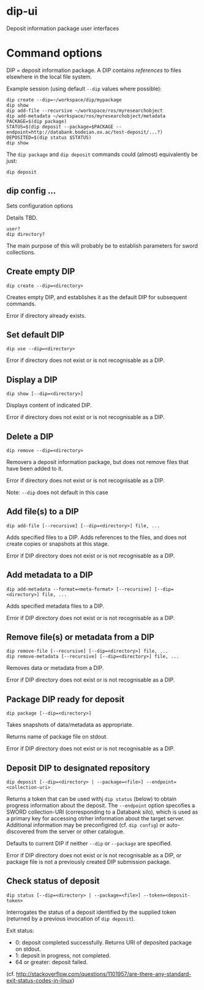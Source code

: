 # dip-ui

Deposit information package user interfaces

# Command options

DIP = deposit information package.  A DIP contains *references* to files elsewhere in the local file system.

Example session (using default `--dip` values where possible):

    dip create --dip=~/workspace/dip/mypackage  
    dip show
    dip add-file --recursive ~/workspace/ros/myresearchobject
    dip add-metadata ~/workspace/ros/myresearchobject/metadata
    PACKAGE=$(dip package)
    STATUS=$(dip deposit --package=$PACKAGE --endpoint=http://databank.bodeian.ox.ac/test-deposit/...?)
    DEPOSITED=$(dip status $STATUS)
    dip show

The `dip package` and `dip deposit` commands could (almost) equivalently be just:

    dip deposit


## dip config ...

Sets configuration options

Details TBD.

    user?
    dip directory?

The main purpose of this will probably be to establish parameters for sword collections.


## Create empty DIP

    dip create --dip=<directory>

Creates empty DIP, and establishes it as the default DIP for subsequent commands.

Error if directory already exists.


## Set default DIP

    dip use --dip=<directory>

Error if directory does not exist or is not recognisable as a DIP.


## Display a DIP

    dip show [--dip=<directory>]

Displays content of indicated DIP.

Error if directory does not exist or is not recognisable as a DIP.


## Delete a DIP

    dip remove --dip=<directory>

Removers a deposit information package, but does not remove files that have been added to it.

Error if directory does not exist or is not recognisable as a DIP.

Note: `--dip` does not default in this case


## Add file(s) to a DIP

    dip add-file [--recursive] [--dip=<directory>] file, ...

Adds specified files to a DIP.  Adds references to the files, and does not create copies or snapshots at this stage.

Error if DIP directory does not exist or is not recognisable as a DIP.


## Add metadata to a DIP

    dip add-metadata --format=<meta-format> [--recursive] [--dip=<directory>] file, ...

Adds specified metadata files to a DIP.

Error if DIP directory does not exist or is not recognisable as a DIP.


## Remove file(s) or metadata from a DIP 

    dip remove-file [--recursive] [--dip=<directory>] file, ...
    dip remove-metadata [--recursive] [--dip=<directory>] file, ...

Removes data or metadata from a DIP.

Error if DIP directory does not exist or is not recognisable as a DIP.


## Package DIP ready for deposit

    dip package [--dip=<directory>]

Takes snapshots of data/metadata as appropriate.

Returns name of package file on stdout.

Error if DIP directory does not exist or is not recognisable as a DIP.


## Deposit DIP to designated repository

    dip deposit [--dip=<directory> | --package=<file>] --endpoint=<collection-uri>

Returns a token that can be used withj `dip status` (below) to obtain progress information about the deposit.  The `--endpoint` option specofies a SWORD collection-URI (corresponding to a Databank silo), which is used as a primary key for accessing otrher information about the target server.  Additional information may be preconfigired (cf. `dip config`) or auto-discovered from the server or other catalogue.

Defaults to current DIP if neither `--dip` or `--package` are specified.

Error if DIP directory does not exist or is not recognisable as a DIP, or package file is not a previously created DIP submission package.


## Check status of deposit

    dip status [--dip=<directory> | --package=<file>] --token=<deposit-token>

Interrogates the status of a deposit identified by the supplied token (returned by a previous invocation of `dip deposit`).

Exit status:

* 0: deposit completed successfully.  Returns URI of deposited package on stdout.
* 1: deposit in progress, not completed.
* 64 or greater: deposit failed.

(cf. http://stackoverflow.com/questions/1101957/are-there-any-standard-exit-status-codes-in-linux)
